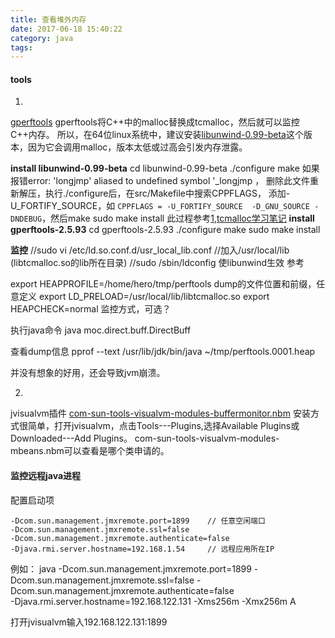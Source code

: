 ```yaml
---
title: 查看堆外内存
date: 2017-06-18 15:40:22
category: java
tags:
---
```

#### tools
1.
[gperftools](https://github.com/gperftools/gperftools)
gperftools将C++中的malloc替换成tcmalloc，然后就可以监控C++内存。
所以，在64位linux系统中，建议安装[libunwind-0.99-beta](http://download.savannah.gnu.org/releases/libunwind/libunwind-0.99-beta.tar.gz)这个版本，因为它会调用malloc，版本太低或过高会引发内存泄露。

**install libunwind-0.99-beta**
cd libunwind-0.99-beta
./configure
make
如果报错error: 'longjmp' aliased to undefined symbol '_longjmp ，
删除此文件重新解压，执行./configure后，在src/Makefile中搜索CPPFLAGS， 添加-U_FORTIFY_SOURCE，如
`CPPFLAGS = -U_FORTIFY_SOURCE  -D_GNU_SOURCE -DNDEBUG`，然后make
sudo make install
此过程参考[1](http://blog.csdn.net/chosen0ne/article/details/9338591),[tcmalloc学习笔记](http://blog.csdn.net/littletigerat/article/details/7738731)
**install gperftools-2.5.93**
cd gperftools-2.5.93
./configure
make
sudo make install

**监控**
//sudo vi /etc/ld.so.conf.d/usr_local_lib.conf
//加入/usr/local/lib     (libtcmalloc.so的lib所在目录)
//sudo /sbin/ldconfig   使libunwind生效
参考[]()

export HEAPPROFILE=/home/hero/tmp/perftools        dump的文件位置和前缀，任意定义
export LD_PRELOAD=/usr/local/lib/libtcmalloc.so
export HEAPCHECK=normal           监控方式，可选？

执行java命令
java moc.direct.buff.DirectBuff

查看dump信息
pprof --text /usr/lib/jdk/bin/java ~/tmp/perftools.0001.heap

并没有想象的好用，还会导致jvm崩溃。

2.
jvisualvm插件
[com-sun-tools-visualvm-modules-buffermonitor.nbm](https://github.com/oracle/visualvm/releases)
安装方式很简单，打开jvisualvm，点击Tools---Plugins,选择Available Plugins或Downloaded---Add Plugins。
com-sun-tools-visualvm-modules-mbeans.nbm可以查看是哪个类申请的。

#### 监控远程java进程
配置启动项
```
-Dcom.sun.management.jmxremote.port=1899    // 任意空闲端口
-Dcom.sun.management.jmxremote.ssl=false 
-Dcom.sun.management.jmxremote.authenticate=false 
-Djava.rmi.server.hostname=192.168.1.54     // 远程应用所在IP
```

例如：
java -Dcom.sun.management.jmxremote.port=1899 -Dcom.sun.management.jmxremote.ssl=false 
-Dcom.sun.management.jmxremote.authenticate=false  
-Djava.rmi.server.hostname=192.168.122.131 -Xms256m -Xmx256m A


打开jvisualvm输入192.168.122.131:1899
